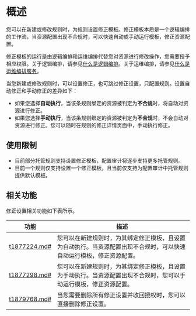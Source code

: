 # 概述

您可以在新建或修改规则时，为规则设置修正模板。修正模板本质是一个逻辑编排的工作流，当资源配置出现不合规时，可以快速自动或手动运行模板，修正资源配置。

修正模板的运行是由逻辑编排和运维编排代替您对资源进行修改操作，您需要授予相应权限。关于逻辑编排，请参见[什么是逻辑编排]()。关于运维编排，请参见[什么是运维编排服务]()。

当您新建或修改规则时，可以设置修正，也可跳过修正设置，只配置规则。设置自动修正和手动修正的差异如下：

-   如果您选择**自动执行**，当该条规则绑定的资源被判定为**不合规**时，将自动对资源进行修正。
-   如果您选择**手动执行**，当该条规则绑定的资源被判定为**不合规**时，不会自动对资源进行修正。您可以随时在规则的修正详情页面中，手动执行修正。

## 使用限制

-   目前部分托管规则支持设置修正模板，配置审计将逐步支持更多托管规则。
-   目前一个规则仅支持设置一个修正模板，且当前仅支持为配置审计中托管规则提供默认模板。

## 相关功能

修正设置相关功能如下表所示。

|功能|描述|
|--|--|
|[t1877224.md\#](/intl.zh-CN/资源合规审计/修正设置/设置自动修正.md)|您可以在新建规则时，为其绑定修正模板，且设置为自动执行。当资源配置出现不合规时，可以快速自动运行模板，修正资源配置。|
|[t1877298.md\#](/intl.zh-CN/资源合规审计/修正设置/设置手动修正.md)|您可以在新建规则时，为其绑定修正模板，且设置为手动执行。当资源配置出现不合规时，您可以手动运行模板，修正资源配置。|
|[t1879768.md\#](/intl.zh-CN/资源合规审计/修正设置/删除修正设置.md)|当您需要删除所有修正设置并收回授权时，您可以直接删除修正设置。|

